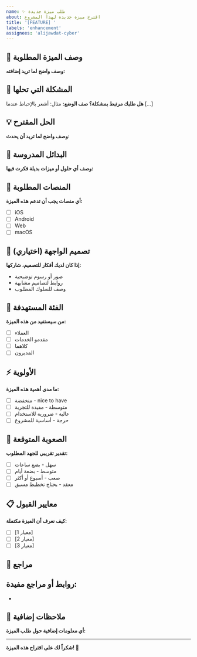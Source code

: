 ```yaml
---
name: ✨ طلب ميزة جديدة
about: اقترح ميزة جديدة لهذا المشروع
title: '[FEATURE] '
labels: 'enhancement'
assignees: 'alijawdat-cyber'
---
```


## 🎯 وصف الميزة المطلوبة
**وصف واضح لما تريد إضافته:**

## 💭 المشكلة التي تحلها
**هل طلبك مرتبط بمشكلة؟ صف الوضع:**
مثال: أشعر بالإحباط عندما [...]

## 💡 الحل المقترح
**وصف واضح لما تريد أن يحدث:**

## 🔄 البدائل المدروسة
**وصف أي حلول أو ميزات بديلة فكرت فيها:**

## 📱 المنصات المطلوبة
**أي منصات يجب أن تدعم هذه الميزة:**
- [ ] iOS
- [ ] Android  
- [ ] Web
- [ ] macOS

## 🎨 تصميم الواجهة (اختياري)
**إذا كان لديك أفكار للتصميم، شاركها:**
- صور أو رسوم توضيحية
- روابط لتصاميم مشابهة
- وصف للسلوك المطلوب

## 👥 الفئة المستهدفة
**من سيستفيد من هذه الميزة:**
- [ ] العملاء
- [ ] مقدمو الخدمات
- [ ] كلاهما
- [ ] المديرون

## ⚡ الأولوية
**ما مدى أهمية هذه الميزة:**
- [ ] منخفضة - nice to have
- [ ] متوسطة - مفيدة للتجربة
- [ ] عالية - ضرورية للاستخدام
- [ ] حرجة - أساسية للمشروع

## 🔧 الصعوبة المتوقعة
**تقدير تقريبي للجهد المطلوب:**
- [ ] سهل - بضع ساعات
- [ ] متوسط - بضعة أيام  
- [ ] صعب - أسبوع أو أكثر
- [ ] معقد - يحتاج تخطيط مسبق

## 📋 معايير القبول
**كيف نعرف أن الميزة مكتملة:**
- [ ] [معيار 1]
- [ ] [معيار 2] 
- [ ] [معيار 3]

## 🔗 مراجع
**روابط أو مراجع مفيدة:**
- 
- 

## 📝 ملاحظات إضافية
**أي معلومات إضافية حول طلب الميزة:**

---
**شكراً لك على اقتراح هذه الميزة! 🚀** 
